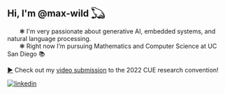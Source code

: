 ## Hi, I'm @max-wild 𓆏

&emsp;&emsp;❃ I'm very passionate about generative AI, embedded systems, and natural language processing.  
&emsp;&emsp;❃ Right now I’m pursuing Mathematics and Computer Science at UC San Diego 📚  

<a href="https://www.youtube.com/watch?v=3GlCB73zUlA" target="_blank" rel="noopener noreferrer">▶</a> Check out my <a href="https://www.youtube.com/watch?v=3GlCB73zUlA" target="_blank" rel="noopener noreferrer">video submission</a> to the 2022 CUE research convention!  

[![linkedin](https://img.shields.io/badge/linkedin-black?logo=linkedin&logoColor=white&link=https://www.linkedin.com/in/-max-wild/)](https://www.linkedin.com/in/-max-wild/)
